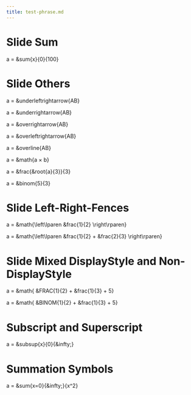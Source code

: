 ```yaml
---
title: test-phrase.md
---
```


# Slide Sum

a = &sum{x}{0}{100}



# Slide Others

a = &underleftrightarrow{AB}

a = &underrightarrow{AB}

a = &overrightarrow{AB}

a = &overleftrightarrow{AB}

a = &overline{AB}

a = &math{a &times; b}

a = &frac{&root{a}{3}}{3}

a = &binom{5}{3}



# Slide Left-Right-Fences

a = &math{\left\lparen &frac{1}{2} \right\rparen}

a = &math{\left\lparen &frac{1}{2} + &frac{2}{3} \right\rparen}



# Slide Mixed DisplayStyle and Non-DisplayStyle

a = &math{ &FRAC{1}{2} + &frac{1}{3} + 5}

a = &math{ &BINOM{1}{2} + &frac{1}{3} + 5}



# Subscript and Superscript

a = &subsup{x}{0}{&infty;}



# Summation Symbols

a = &sum{x=0}{&infty;}{x^2}








